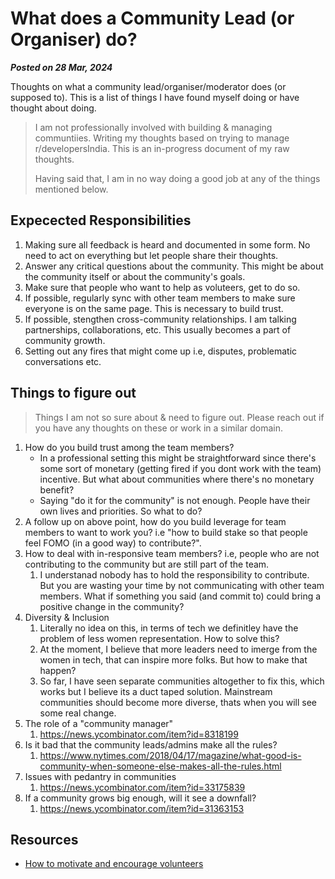 # What does a Community Lead (or Organiser) do?

**_Posted on 28 Mar, 2024_**

Thoughts on what a community lead/organiser/moderator does (or supposed to). This is a list of things I have found myself doing or have thought about doing.

> I am not professionally involved with building & managing communtiies. Writing my thoughts based on trying to manage r/developersIndia. This is an in-progress document of my raw thoughts.
>
> Having said that, I am in no way doing a good job at any of the things mentioned below.

## Expecected Responsibilities

1. Making sure all feedback is heard and documented in some form. No need to act on everything but let people share their thoughts.
2. Answer any critical questions about the community. This might be about the community itself or about the community's goals.
3. Make sure that people who want to help as voluteers, get to do so.
4. If possible, regularly sync with other team members to make sure everyone is on the same page. This is necessary to build trust.
5. If possible, stengthen cross-community relationships. I am talking partnerships, collaborations, etc. This usually becomes a part of community growth.
6. Setting out any fires that might come up i.e, disputes, problematic conversations etc.

## Things to figure out

> Things I am not so sure about & need to figure out. Please reach out if you have any thoughts on these or work in a similar domain.

1. How do you build trust among the team members?
   - In a professional setting this might be straightforward since there's some sort of monetary (getting fired if you dont work with the team) incentive. But what about communities where there's no monetary benefit?
   - Saying "do it for the community" is not enough. People have their own lives and priorities. So what to do?
2. A follow up on above point, how do you build leverage for team members to want to work you? i.e "how to build stake so that people feel FOMO (in a good way) to contribute?".
3. How to deal with in-responsive team members? i.e, people who are not contributing to the community but are still part of the team.
   1. I understanad nobody has to hold the responsibility to contribute. But you are wasting your time by not communicating with other team members. What if something you said (and commit to) could bring a positive change in the community?
4. Diversity & Inclusion
   1. Literally no idea on this, in terms of tech we definitley have the problem of less women representation. How to solve this?
   2. At the moment, I believe that more leaders need to imerge from the women in tech, that can inspire more folks. But how to make that happen?
   3. So far, I have seen separate communities altogether to fix this, which works but I believe its a duct taped solution. Mainstream communities should become more diverse, thats when you will see some real change.
5. The role of a "community manager"
   1. https://news.ycombinator.com/item?id=8318199
6. Is it bad that the community leads/admins make all the rules?
   1. https://www.nytimes.com/2018/04/17/magazine/what-good-is-community-when-someone-else-makes-all-the-rules.html
7. Issues with pedantry in communities
   1. https://news.ycombinator.com/item?id=33175839
8. If a community grows big enough, will it see a downfall?
   1. https://news.ycombinator.com/item?id=31363153


## Resources

- [How to motivate and encourage volunteers](https://til.bhupesh.me/community-building/how-to-motivate-and-encourage-volunteers)